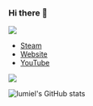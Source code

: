 ### Hi there 👋

![](https://komarev.com/ghpvc/?username=xpboosting&color=blueviolet)

- [Steam](https://steamcommunity.com/id/xpboosting)
- [Website](https://elegy.wtf/x)
- [YouTube](https://www.youtube.com/watch?v=PYY8D6n9N1I)

<img src="https://lanyard.cnrad.dev/api/886239464756768808">

![lumiel's GitHub stats](https://github-readme-stats.vercel.app/api?username=xpboosting&show_icons=true&theme=radical)


